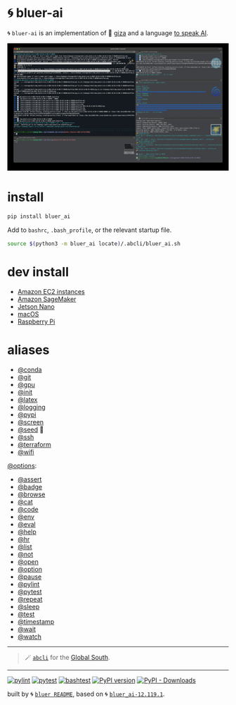 # 🌀 bluer-ai

🌀 `bluer-ai` is an implementation of 🔻 [giza](https://github.com/kamangir/giza) and a language [to speak AI](https://github.com/kamangir/bluer-south).

![image](https://github.com/kamangir/assets/blob/main/awesome-bash-cli/marquee-2024-10-26.jpg?raw=true)

# install

```bash
pip install bluer_ai
```

Add to `bashrc`, `.bash_profile`, or the relevant startup file.

```bash
source $(python3 -m bluer_ai locate)/.abcli/bluer_ai.sh
```

# dev install

- [Amazon EC2 instances](./bluer_ai/docs/install/ec2.md)
- [Amazon SageMaker](./bluer_ai/docs/install/SageMaker.md)
- [Jetson Nano](./bluer_ai/docs/install/Jetson-Nano.md)
- [macOS](./bluer_ai/docs/install/macOS.md)
- [Raspberry Pi](./bluer_ai/docs/install/RPi.md)


# aliases

- [@conda](./bluer_ai/docs/aliases/conda.md)
- [@git](./bluer_ai/docs/aliases/git.md)
- [@gpu](./bluer_ai/docs/aliases/gpu.md)
- [@init](./bluer_ai/docs/aliases/init.md)
- [@latex](./bluer_ai/docs/aliases/latex.md)
- [@logging](./bluer_ai/docs/aliases/logging.md)
- [@pypi](./bluer_ai/docs/aliases/pypi.md)
- [@screen](./bluer_ai/docs/aliases/screen.md)
- [@seed](./bluer_ai/docs/aliases/seed.md) 🌱
- [@ssh](./bluer_ai/docs/aliases/ssh.md)
- [@terraform](./bluer_ai/docs/aliases/terraform.md)
- [@wifi](./bluer_ai/docs/aliases/wifi.md)

[@options](https://github.com/kamangir/bluer-options):

- [@assert](./bluer_ai/docs/aliases/@assert.md)
- [@badge](./bluer_ai/docs/aliases/@badge.md)
- [@browse](./bluer_ai/docs/aliases/@browse.md)
- [@cat](./bluer_ai/docs/aliases/@cat.md)
- [@code](./bluer_ai/docs/aliases/@code.md)
- [@env](./bluer_ai/docs/aliases/@env.md)
- [@eval](./bluer_ai/docs/aliases/@eval.md)
- [@help](./bluer_ai/docs/aliases/@help.md)
- [@hr](./bluer_ai/docs/aliases/@hr.md)
- [@list](./bluer_ai/docs/aliases/@list.md)
- [@not](./bluer_ai/docs/aliases/@not.md)
- [@open](./bluer_ai/docs/aliases/@open.md)
- [@option](./bluer_ai/docs/aliases/@option.md)
- [@pause](./bluer_ai/docs/aliases/@pause.md)
- [@pylint](./bluer_ai/docs/aliases/@pylint.md)
- [@pytest](./bluer_ai/docs/aliases/@pytest.md)
- [@repeat](./bluer_ai/docs/aliases/@repeat.md)
- [@sleep](./bluer_ai/docs/aliases/@sleep.md)
- [@test](./bluer_ai/docs/aliases/@test.md)
- [@timestamp](./bluer_ai/docs/aliases/@timestamp.md)
- [@wait](./bluer_ai/docs/aliases/@wait.md)
- [@watch](./bluer_ai/docs/aliases/@watch.md)

---

> 🪄 [`abcli`](https://github.com/kamangir/awesome-bash-cli) for the [Global South](https://github.com/kamangir/bluer-south).

---


[![pylint](https://github.com/kamangir/bluer-ai/actions/workflows/pylint.yml/badge.svg)](https://github.com/kamangir/bluer-ai/actions/workflows/pylint.yml) [![pytest](https://github.com/kamangir/bluer-ai/actions/workflows/pytest.yml/badge.svg)](https://github.com/kamangir/bluer-ai/actions/workflows/pytest.yml) [![bashtest](https://github.com/kamangir/bluer-ai/actions/workflows/bashtest.yml/badge.svg)](https://github.com/kamangir/bluer-ai/actions/workflows/bashtest.yml) [![PyPI version](https://img.shields.io/pypi/v/bluer_ai.svg)](https://pypi.org/project/bluer_ai/) [![PyPI - Downloads](https://img.shields.io/pypi/dd/bluer_ai)](https://pypistats.org/packages/bluer_ai)

built by 🌀 [`bluer README`](https://github.com/kamangir/bluer-objects/tree/main/bluer_objects/README), based on 🌀 [`bluer_ai-12.119.1`](https://github.com/kamangir/bluer-ai).
